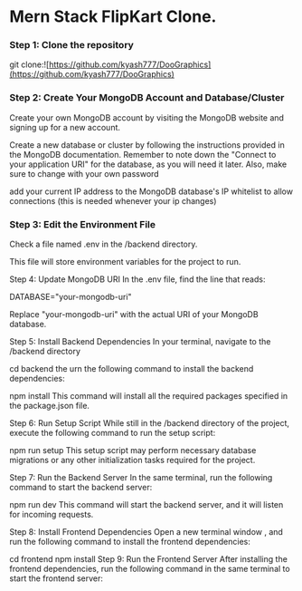# Mern Stack FlipKart Clone.

### Step 1: Clone the repository

git clone:![https://github.com/kyash777/DooGraphics](https://github.com/kyash777/DooGraphics)

### Step 2: Create Your MongoDB Account and Database/Cluster
Create your own MongoDB account by visiting the MongoDB website and signing up for a new account.

Create a new database or cluster by following the instructions provided in the MongoDB documentation. Remember to note down the "Connect to your application URI" for the database, as you will need it later. Also, make sure to change <password> with your own password

add your current IP address to the MongoDB database's IP whitelist to allow connections (this is needed whenever your ip changes)

### Step 3: Edit the Environment File

Check a file named .env in the /backend directory.

This file will store environment variables for the project to run.

Step 4: Update MongoDB URI
In the .env file, find the line that reads:

DATABASE="your-mongodb-uri"

Replace "your-mongodb-uri" with the actual URI of your MongoDB database.

Step 5: Install Backend Dependencies
In your terminal, navigate to the /backend directory

cd backend
the urn the following command to install the backend dependencies:

npm install
This command will install all the required packages specified in the package.json file.

Step 6: Run Setup Script
While still in the /backend directory of the project, execute the following command to run the setup script:

npm run setup
This setup script may perform necessary database migrations or any other initialization tasks required for the project.

Step 7: Run the Backend Server
In the same terminal, run the following command to start the backend server:

npm run dev
This command will start the backend server, and it will listen for incoming requests.

Step 8: Install Frontend Dependencies
Open a new terminal window , and run the following command to install the frontend dependencies:

cd frontend
npm install
Step 9: Run the Frontend Server
After installing the frontend dependencies, run the following command in the same terminal to start the frontend server: